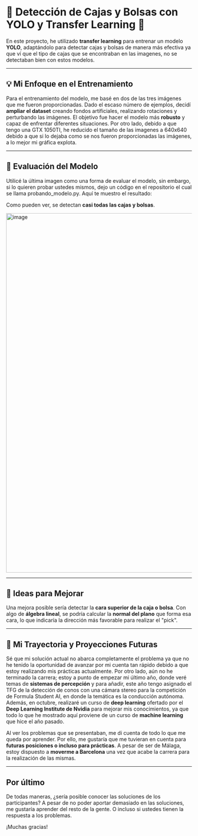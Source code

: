 # 🚀 Detección de Cajas y Bolsas con YOLO y Transfer Learning 🚀

En este proyecto, he utilizado **transfer learning** para entrenar un modelo **YOLO**, adaptándolo para detectar cajas y bolsas de manera más efectiva ya que ví que el tipo de cajas que se encontraban en las imagenes, no se detectaban bien con estos modelos.

---

## 💡 Mi Enfoque en el Entrenamiento

Para el entrenamiento del modelo, me basé en dos de las tres imágenes que me fueron proporcionadas. Dado el escaso número de ejemplos, decidí **ampliar el dataset** creando fondos artificiales, realizando rotaciones y perturbando las imágenes. El objetivo fue hacer el modelo más **robusto** y capaz de enfrentar diferentes situaciones.
Por otro lado, debido a que tengo una GTX 1050TI, he reducido el tamaño de las imagenes a 640x640 debido a que si lo dejaba como se nos fueron proporcionadas las imágenes, a lo mejor mi gráfica explota.

---

## 👀 Evaluación del Modelo

Utilicé la última imagen como una forma de evaluar el modelo, sin embargo, si lo quieren probar ustedes mismos, dejo un código en el repositorio el cual se llama probando_modelo.py. Aquí te muestro el resultado:

Como pueden ver, se detectan **casi todas las cajas y bolsas**.

<img width="970" height="972" alt="image" src="https://github.com/user-attachments/assets/d08e9896-34a0-4e71-be2d-0955de32cb2f" />



---

## 🎯 Ideas para Mejorar

Una mejora posible sería detectar la **cara superior de la caja o bolsa**. Con algo de **álgebra lineal**, se podría calcular la **normal del plano** que forma esa cara, lo que indicaría la dirección más favorable para realizar el "pick".

---

## 🌱 Mi Trayectoria y Proyecciones Futuras

Sé que mi solución actual no abarca completamente el problema ya que no he tenido la oportunidad de avanzar por mi cuenta tan rápido debido a que estoy realizando mis prácticas actualmente. Por otro lado, aún no he terminado la carrera; estoy a punto de empezar mi último año, donde veré temas de **sistemas de percepción** y para añadir, este año tengo asignado el TFG de la detección de conos con una cámara stereo para la competición de Formula Student AI, en donde la temática es la conducción autónoma. Además, en octubre, realizaré un curso de **deep learning** ofertado por el **Deep Learning Institute de Nvidia** para mejorar mis conocimientos, ya que todo lo que he mostrado aquí proviene de un curso de **machine learning** que hice el año pasado.

Al ver los problemas que se presentaban, me di cuenta de todo lo que me queda por aprender. Por ello, me gustaría que me tuvieran en cuenta para **futuras posiciones o incluso para prácticas**. A pesar de ser de Málaga, estoy dispuesto a **moverme a Barcelona** una vez que acabe la carrera para la realización de las mismas.

---

## Por último

De todas maneras, ¿sería posible conocer las soluciones de los participantes? A pesar de no poder aportar demasiado en las soluciones, me gustaría aprender del resto de la gente. O incluso si ustedes tienen la respuesta a los problemas.

¡Muchas gracias!
